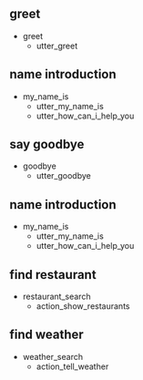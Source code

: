 ## greet
* greet
  - utter_greet

## name introduction
* my_name_is
  - utter_my_name_is
  - utter_how_can_i_help_you
  
## say goodbye
* goodbye
  - utter_goodbye

## name introduction
* my_name_is
  - utter_my_name_is
  - utter_how_can_i_help_you

## find restaurant 
* restaurant_search
  - action_show_restaurants

## find weather 
* weather_search
  - action_tell_weather
